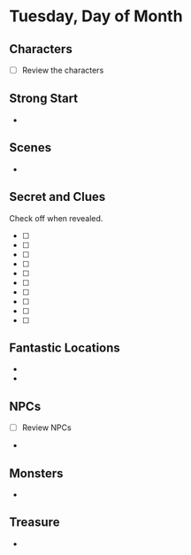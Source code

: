 # Tuesday, Day of Month

## Characters

- [ ] Review the characters

## Strong Start

-

## Scenes

-

## Secret and Clues

Check off when revealed.

- [ ]
- [ ]
- [ ]
- [ ]
- [ ]
- [ ]
- [ ]
- [ ]
- [ ]
- [ ]

## Fantastic Locations

-
-

## NPCs

- [ ] Review NPCs
-

## Monsters

-

## Treasure

-
